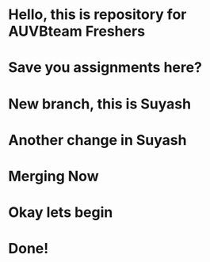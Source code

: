 # Hello, this is repository for AUVBteam Freshers

# Save you assignments here?

# New branch, this is Suyash

# Another change in Suyash

# Merging Now

# Okay lets begin

# Done!
